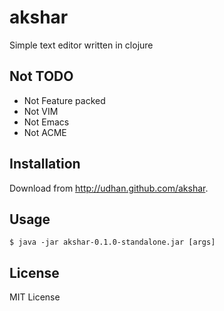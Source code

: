 # akshar

Simple text editor written in clojure

## Not TODO
- Not Feature packed
- Not VIM
- Not Emacs
- Not ACME

## Installation

Download from http://udhan.github.com/akshar.

## Usage

    $ java -jar akshar-0.1.0-standalone.jar [args]


## License

MIT License
